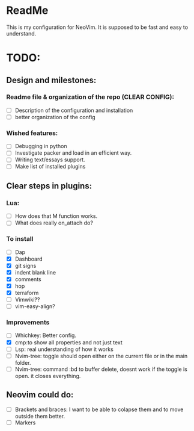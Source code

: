 # ReadMe


This is my configuration for NeoVim. It is supposed to be fast and easy to understand.
# TODO:
## Design and milestones:
### Readme file & organization of the repo (CLEAR CONFIG):
- [ ] Description of the configuration and installation
- [ ] better organization of the config

### Wished features:
- [ ] Debugging in python
- [ ] Investigate packer and load in an efficient way.
- [ ] Writing text/essays support.
- [ ] Make list of installed plugins

## Clear steps in plugins:

### Lua:
- [ ] How does that M function works.
- [ ] What does really on_attach do?

### To install 
- [ ] Dap
- [x] Dashboard
- [x] git signs
- [x] indent blank line
- [x] comments
- [x] hop
- [x] terraform
- [ ] Vimwiki??
- [ ] vim-easy-align?

### Improvements
- [ ] Whichkey: Better config.
- [X] cmp:to show all properties and not just text
- [ ] Lsp: real understanding of how it works
- [ ] Nvim-tree: toggle should open either on the current file or in the main folder.
- [ ] Nvim-tree: command :bd to buffer delete, doesnt work if the toggle is open. it closes everything.

## Neovim could do:
- [ ] Brackets and braces: I want to be able to colapse them and to move outside them better.
- [ ] Markers
